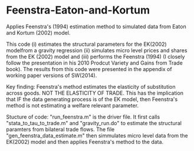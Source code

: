 # Feenstra-Eaton-and-Kortum
Applies Feenstra's (1994) estimation method to simulated data from Eaton and Kortum (2002) model.

This code (i) estimates the structural parameters for the EK(2002) modelfrom a gravity regression (ii) simulates micro level prices and shares from the EK (2002) model and (iii) performs the Feenstra (1994) (I closely follow the presentation in his 2010 Prodcut Variety and Gains from Trade book). The results from this code were presented in the appendix of working paper versions of SW(2014).

Key finding: Feenstra's method estimates the elasticity of substitution across goods. NOT THE ELASTICITY OF TRADE. This has the implication that IF the data generating process is of the EK model, then Feenstra's method is not estimating a welfare relevant parameter.

Stucture of code: "run_feenstra.m" is the driver file. It first calls "stata_to_tau_to_trade.m" and "gravity_run.do" to estimate the structural paramters from bilateral trade flows. The file "gen_feenstra_data_estimate.m" then simmulates micro level data from the EK(2002) model and then applies Feenstra's method to the data.  
